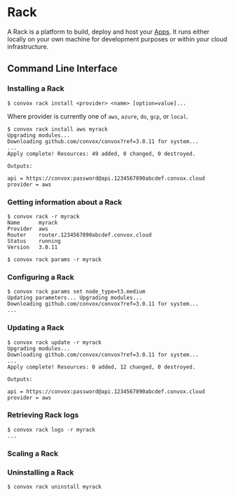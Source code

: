 # Rack

A Rack is a platform to build, deploy and host your [Apps](../app).  It runs either locally on your own machine for development purposes or within your cloud infrastructure.

## Command Line Interface

### Installing a Rack

    $ convox rack install <provider> <name> [option=value]...

Where provider is currently one of `aws`, `azure`, `do`, `gcp`, or `local`.

    $ convox rack install aws myrack
    Upgrading modules...
    Downloading github.com/convox/convox?ref=3.0.11 for system...
    ...
    Apply complete! Resources: 49 added, 0 changed, 0 destroyed.

    Outputs:

    api = https://convox:password@api.1234567890abcdef.convox.cloud
    provider = aws

### Getting information about a Rack

    $ convox rack -r myrack
    Name      myrack
    Provider  aws
    Router    router.1234567890abcdef.convox.cloud
    Status    running
    Version   3.0.11

    $ convox rack params -r myrack

### Configuring a Rack

    $ convox rack params set node_type=t3.medium
    Updating parameters... Upgrading modules...
    Downloading github.com/convox/convox?ref=3.0.11 for system...
    ...

### Updating a Rack

    $ convox rack update -r myrack
    Upgrading modules...
    Downloading github.com/convox/convox?ref=3.0.11 for system...
    ...
    Apply complete! Resources: 0 added, 12 changed, 0 destroyed.

    Outputs:

    api = https://convox:password@api.1234567890abcdef.convox.cloud
    provider = aws

### Retrieving Rack logs

    $ convox rack logs -r myrack
    ...

### Scaling a Rack

### Uninstalling a Rack

    $ convox rack uninstall myrack


